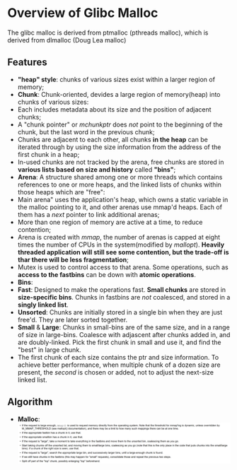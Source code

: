 # Overview of Glibc Malloc
The glibc malloc is derived from ptmalloc (pthreads malloc), which is derived from dlmalloc (Doug Lea malloc)

## Features
- **"heap" style**: chunks of various sizes exist within a larger region of memory;
- **Chunk**: Chunk-oriented, devides a large region of memory(heap) into chunks of various sizes:
 - Each includes metadata about its size and the position of adjacent chunks;
 - A "chunk pointer" or *mchunkptr* does *not* point to the beginning of the chunk, but the last word in the previous chunk;
 - Chunks are adjacent to each other, all chunks **in the heap** can be iterated through by using the size information from the address of the first chunk in a heap;
 - In-used chunks are not tracked by the arena, free chunks are stored in **various lists based on size and history** called **"bins"**;
- **Arena**: A structure shared among one or more threads which contains references to one or more heaps, and the linked lists of chunks within those heaps which are "free":
 - Main arena" uses the application's heap, which owns a static variable in the malloc pointing to it, and other arenas use mmap'd heaps. Each of them has a *next* pointer to link additional arenas;
 - More than one region of memory are active at a time, to reduce contention;
 - Arena is created with *mmap*, the number of arenas is capped at eight times the number of CPUs in the system(modified by *mallopt*). **Heavily threaded application will still see some contention, but the trade-off is thar there will be less fragmentation**;
 - Mutex is used to control access to that arena. Some operations, such as **access to the fastbins** can be down with **atomic operations**.
- **Bins**:
 - **Fast**: Designed to make the operations fast. **Small chunks** are stored in **size-specific bins**. Chunks in fastbins are *not* coalesced, and stored in a **singly linked list**.
 - **Unsorted**: Chunks are initially stored in a single bin when they are just free'd. They are later sorted together.
 - **Small** & **Large**: Chunks in small-bins are of the same size, and in a range of size in large-bins. Coalesce with adjascent after chunks added in, and are doubly-linked. Pick the first chunk in small and use it, and find the "best" in large chunk.
 - The first chunk of each size contains the ptr and size information. To achieve better performance, when multiple chunk of a dozen size are present, the *second* is chosen or added, not to adjust the next-size linked list.

## Algorithm
- **Malloc**:
![glibc malloc algorithm](https://github.com/XingGaoY/Multi-core/raw/scripts/glibc-malloc.png)
